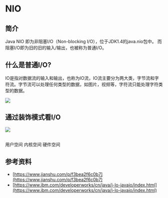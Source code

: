 # NIO

## 简介

Java NIO 即为非阻塞I/O（Non-blocking I/O），位于JDK1.4的java.nio包中。 而阻塞I/O即为旧的旧的输入/输出，也被称为普通I/O。

## 什么是普通I/O?

IO是指对数据流的输入和输出，也称为IO流，IO流主要分为两大类，字节流和字符流。字节流可以处理任何类型的数据，如图片，视频等，字符流只能处理字符类型的数据。

![](https://img-blog.csdn.net/20140814122633546)

## 通过装饰模式看I/O

![](https://i.imgur.com/hDR0nJg.png)

## 


用户空间 内核空间 硬件空间

## 参考资料

- [https://www.jianshu.com/p/f3bea2f6c0b7](https://www.jianshu.com/p/f3bea2f6c0b7)
- [https://www.ibm.com/developerworks/cn/java/j-lo-javaio/index.html](https://www.ibm.com/developerworks/cn/java/j-lo-javaio/index.html)
